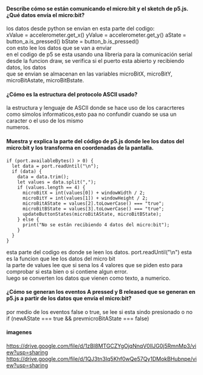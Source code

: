 #### Describe cómo se están comunicando el micro:bit y el sketch de p5.js. ¿Qué datos envía el micro:bit?  
los datos desde python se envian en esta parte del codigo:  
 xValue = accelerometer.get_x()
    yValue = accelerometer.get_y()
    aState = button_a.is_pressed()
    bState = button_b.is_pressed()   
con esto lee los datos que se van a enviar  
en el codigo de p5 se esta usando una libreria para la comunicación serial desde la funcion draw, se verifica si el puerto esta abierto y recibiendo datos, los datos  
que se envian se almacenan en las variables microBitX, microBitY, microBitAstate, microBitBstate.  
#### ¿Cómo es la estructura del protocolo ASCII usado?  
la estructura y lenguaje de ASCII donde se hace uso de los caracrteres como simolos informaticos,esto paa no confundir cuando se usa un caracter o el uso de los mismo  
numeros.  
#### Muestra y explica la parte del código de p5.js donde lee los datos del micro:bit y los transforma en coordenadas de la pantalla.  
    if (port.availableBytes() > 0) {
      let data = port.readUntil("\n");
      if (data) {
        data = data.trim();
        let values = data.split(",");
        if (values.length == 4) {
          microBitX = int(values[0]) + windowWidth / 2;
          microBitY = int(values[1]) + windowHeight / 2;
          microBitAState = values[2].toLowerCase() === "true";
          microBitBState = values[3].toLowerCase() === "true";
          updateButtonStates(microBitAState, microBitBState);
        } else {
          print("No se están recibiendo 4 datos del micro:bit");
        }
      }
    }  
esta parte del codigo es donde se leen los datos. port.readUntil("\n") esta es la funcion que lee los datos del micro bit  
la parte de values lee que si sena los 4 valores que se piden esto para comprobar si esta bien o si contiene algun error.  
luego se converten los datos que vienen como texto, a numerico.  
#### ¿Cómo se generan los eventos A pressed y B released que se generan en p5.js a partir de los datos que envía el micro:bit?  
por medio de los eventos false o true, se lee si esta sindo presionado o no  
if (newAState === true && prevmicroBitAState === false)  
#### imagenes  
https://drive.google.com/file/d/1zBI8MTGCZYgOjqNnqV0IlJG0j5RmnMp3/view?usp=sharing  
https://drive.google.com/file/d/1QJ3tn3Iq5Khf0wQe57Qy1DMokBHubnpe/view?usp=sharing  
